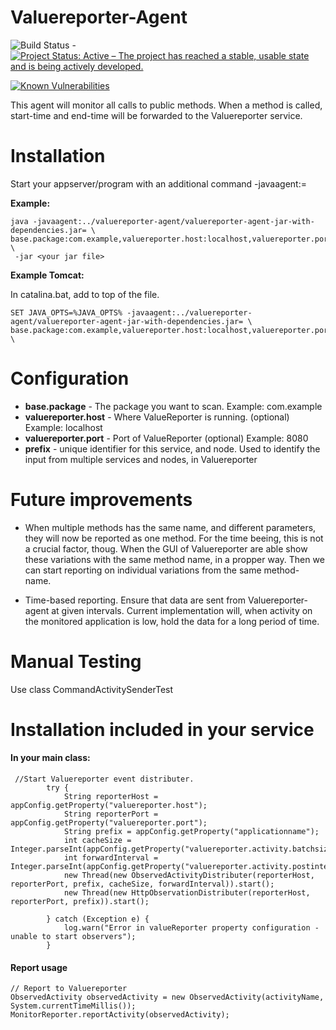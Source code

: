 Valuereporter-Agent
===================

![Build Status](https://jenkins.capraconsulting.no/buildStatus/icon?job=Cantara-Valuereporter-Agent) - [![Project Status: Active – The project has reached a stable, usable state and is being actively developed.](http://www.repostatus.org/badges/latest/active.svg)](http://www.repostatus.org/#active) 

[![Known Vulnerabilities](https://snyk.io/test/github/Cantara/Valuereporter-Agent/badge.svg)](https://snyk.io/test/github/Cantara/Valuereporter-Agent)


This agent will monitor all calls to public methods. When a method is called, start-time and end-time will be forwarded
to the Valuereporter service.

Installation
===================

Start your appserver/program with an additional command -javaagent:<path to Valuereporter-Agent>=<properties>

__Example:__
```
java -javaagent:../valuereporter-agent/valuereporter-agent-jar-with-dependencies.jar= \
base.package:com.example,valuereporter.host:localhost,valuereporter.port:4901,prefix:myService \
 -jar <your jar file>
```

__Example Tomcat:__

In catalina.bat, add to top of the file.
```
SET JAVA_OPTS=%JAVA_OPTS% -javaagent:../valuereporter-agent/valuereporter-agent-jar-with-dependencies.jar= \
base.package:com.example,valuereporter.host:localhost,valuereporter.port:4901,prefix:myService \
```

Configuration
===================

* __base.package__ - The package you want to scan. Example: com.example
* __valuereporter.host__ - Where ValueReporter is running. (optional) Example: localhost
* __valuereporter.port__ - Port of  ValueReporter (optional) Example: 8080
* __prefix__  - unique identifier for this service, and node. Used to identify the input from multiple services
and nodes, in Valuereporter

Future improvements
===================

- When multiple methods has the same name, and different parameters, they will now be reported as one method.
For the time beeing, this is not a crucial factor, thoug. When the GUI of Valuereporter are able show these variations
with the same method name, in a propper way. Then we can start reporting on individual variations from the same method-
name.

- Time-based reporting. Ensure that data are sent from Valuereporter-agent at given intervals. Current implementation
will, when activity on the monitored application is low, hold the data for a long period of time.


Manual Testing
===================

Use class CommandActivitySenderTest

Installation included in your service
===================

#### In your main class:
```
 //Start Valuereporter event distributer.
        try {
            String reporterHost = appConfig.getProperty("valuereporter.host");
            String reporterPort = appConfig.getProperty("valuereporter.port");
            String prefix = appConfig.getProperty("applicationname");
            int cacheSize = Integer.parseInt(appConfig.getProperty("valuereporter.activity.batchsize"));
            int forwardInterval = Integer.parseInt(appConfig.getProperty("valuereporter.activity.postintervalms"));
            new Thread(new ObservedActivityDistributer(reporterHost, reporterPort, prefix, cacheSize, forwardInterval)).start();
            new Thread(new HttpObservationDistributer(reporterHost, reporterPort, prefix)).start();

        } catch (Exception e) {
            log.warn("Error in valueReporter property configuration - unable to start observers");
        }
```

#### Report usage

```
// Report to Valuereporter
ObservedActivity observedActivity = new ObservedActivity(activityName, System.currentTimeMillis());
MonitorReporter.reportActivity(observedActivity);
```


